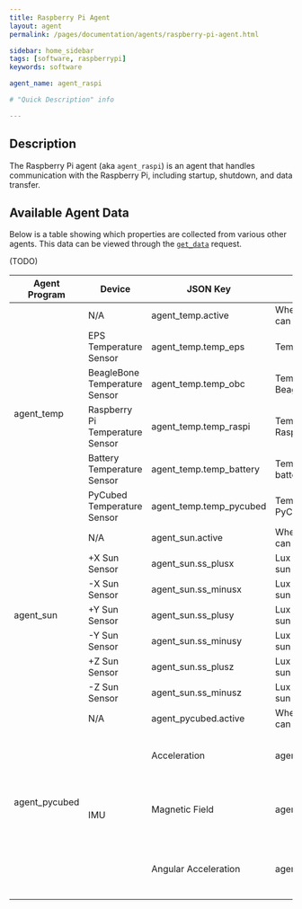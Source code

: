```yaml
---
title: Raspberry Pi Agent
layout: agent
permalink: /pages/documentation/agents/raspberry-pi-agent.html

sidebar: home_sidebar
tags: [software, raspberrypi]
keywords: software

agent_name: agent_raspi

# "Quick Description" info

---
```


## Description
The Raspberry Pi agent (aka `agent_raspi`) is an agent that handles communication with the Raspberry Pi, including startup, shutdown, and data transfer.

## Available Agent Data
Below is a table showing which properties are collected from various other agents. This data can be viewed through the [`get_data`](#get-agent-data) request.

(TODO)

<table>
    <thead>
        <tr>
            <th>Agent Program</th>
            <th>Device</th>
            <th>JSON Key</th>
            <th>Description</th>
        </tr>
    </thead>
    <tbody>
        <tr>
            <td rowspan=6>agent_temp</td>
            <td>N/A</td>
            <td>agent_temp.active</td>
            <td>Whether or not the agent can be reached</td>
        </tr>
        <tr>
            <td>EPS Temperature Sensor</td>
            <td>agent_temp.temp_eps</td>
            <td>Temperature of the EPS</td>
        </tr>
        <tr>
            <td>BeagleBone Temperature Sensor</td>
            <td>agent_temp.temp_obc</td>
            <td>Temperature of the BeagleBone</td>
        </tr>
        <tr>
            <td>Raspberry Pi Temperature Sensor</td>
            <td>agent_temp.temp_raspi</td>
            <td>Temperature of the Raspberry Pi</td>
        </tr>
        <tr>
            <td>Battery Temperature Sensor</td>
            <td>agent_temp.temp_battery</td>
            <td>Temperature of the batteries</td>
        </tr>
        <tr>
            <td>PyCubed Temperature Sensor</td>
            <td>agent_temp.temp_pycubed</td>
            <td>Temperature of the PyCubed</td>
        </tr>
        <tr>
            <td rowspan=7>agent_sun</td>
            <td>N/A</td>
            <td>agent_sun.active</td>
            <td>Whether or not the agent can be reached</td>
        </tr>
        <tr>
            <td>+X Sun Sensor</td>
            <td>agent_sun.ss_plusx</td>
            <td>Lux reading from the +X sun sensor</td>
        </tr>
        <tr>
            <td>-X Sun Sensor</td>
            <td>agent_sun.ss_minusx</td>
            <td>Lux reading from the -X sun sensor</td>
        </tr>
        <tr>
            <td>+Y Sun Sensor</td>
            <td>agent_sun.ss_plusy</td>
            <td>Lux reading from the +Y sun sensor</td>
        </tr>
        <tr>
            <td>-Y Sun Sensor</td>
            <td>agent_sun.ss_minusy</td>
            <td>Lux reading from the -Y sun sensor</td>
        </tr>
        <tr>
            <td>+Z Sun Sensor</td>
            <td>agent_sun.ss_plusz</td>
            <td>Lux reading from the +Z sun sensor</td>
        </tr>
        <tr>
            <td>-Z Sun Sensor</td>
            <td>agent_sun.ss_minusz</td>
            <td>Lux reading from the -Z sun sensor</td>
        </tr>
        <tr>
            <td rowspan=7>agent_pycubed</td>
            <td>N/A</td>
            <td>agent_pycubed.active</td>
            <td>Whether or not the agent can be reached</td>
        </tr>
        <tr>
            <td rowspan=3>IMU</td>
            <td>Acceleration</td>
            <td>agent_pycubed.imu.accel</td>
            <td>A vector containing acceleration readings</td>
        </tr>
        <tr>
            <td>Magnetic Field</td>
            <td>agent_pycubed.imu.mag</td>
            <td>A vector containing magnetic field readings</td>
        </tr>
        <tr>
            <td>Angular Acceleration</td>
            <td>agent_pycubed.imu.gyro</td>
            <td>A vector containing angular acceleration readings</td>
        </tr>
    </tbody>
</table>